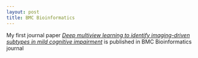 ```yaml
---
layout: post
title: BMC Bioinformatics
---
```


My first journal paper [*Deep multiview learning to identify imaging-driven subtypes in mild cognitive 
impairment*](https://bmcbioinformatics.biomedcentral.com/articles/10.1186/s12859-022-04946-x) is published in BMC Bioinformatics journal